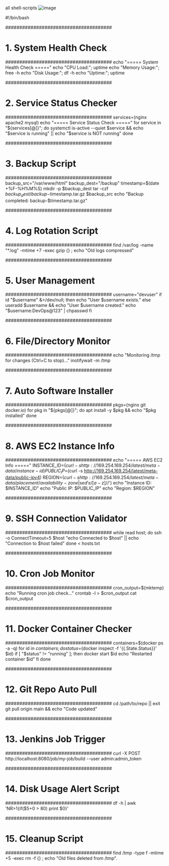all shell-scripts
![image](https://github.com/user-attachments/assets/85d8bfea-0702-428d-afb6-36819023c1cd)

#!/bin/bash

######################################
# 1. System Health Check
######################################
echo "===== System Health Check ====="
echo "CPU Load:"; uptime
echo "Memory Usage:"; free -h
echo "Disk Usage:"; df -h
echo "Uptime:"; uptime


######################################
# 2. Service Status Checker
######################################
services=(nginx apache2 mysql)
echo "===== Service Status Check ====="
for service in "${services[@]}"; do
    systemctl is-active --quiet $service && 
    echo "$service is running" || 
    echo "$service is NOT running"
done


######################################
# 3. Backup Script
######################################
backup_src="/var/www/html"
backup_dest="/backup"
timestamp=$(date +%F-%H%M%S)
mkdir -p $backup_dest
tar -czf $backup_dest/backup-$timestamp.tar.gz $backup_src
echo "Backup completed: backup-$timestamp.tar.gz"


######################################
# 4. Log Rotation Script
######################################
find /var/log -name "*.log" -mtime +7 -exec gzip {} \;
echo "Old logs compressed"


######################################
# 5. User Management
######################################
username="devuser"
if id "$username" &>/dev/null; then
    echo "User $username exists."
else
    useradd $username && echo "User $username created."
    echo "$username:DevOps@123" | chpasswd
fi


######################################
# 6. File/Directory Monitor
######################################
echo "Monitoring /tmp for changes (Ctrl+C to stop)..."
inotifywait -m /tmp


######################################
# 7. Auto Software Installer
######################################
pkgs=(nginx git docker.io)
for pkg in "${pkgs[@]}"; do
    apt install -y $pkg && echo "$pkg installed"
done


######################################
# 8. AWS EC2 Instance Info
######################################
echo "===== AWS EC2 Info ====="
INSTANCE_ID=$(curl -s http://169.254.169.254/latest/meta-data/instance-id)
PUBLIC_IP=$(curl -s http://169.254.169.254/latest/meta-data/public-ipv4)
REGION=$(curl -s http://169.254.169.254/latest/meta-data/placement/availability-zone | sed 's/[a-z]$//')
echo "Instance ID: $INSTANCE_ID"
echo "Public IP: $PUBLIC_IP"
echo "Region: $REGION"


######################################
# 9. SSH Connection Validator
######################################
while read host; do
    ssh -o ConnectTimeout=5 $host "echo Connected to $host" || echo "Connection to $host failed"
done < hosts.txt


######################################
# 10. Cron Job Monitor
######################################
cron_output=$(mktemp)
echo "Running cron job check..."
crontab -l > $cron_output
cat $cron_output


######################################
# 11. Docker Container Checker
######################################
containers=$(docker ps -a -q)
for id in $containers; do
    status=$(docker inspect -f '{{.State.Status}}' $id)
    if [ "$status" != "running" ]; then
        docker start $id
        echo "Restarted container $id"
    fi
done


######################################
# 12. Git Repo Auto Pull
######################################
cd /path/to/repo || exit
git pull origin main && echo "Code updated"


######################################
# 13. Jenkins Job Trigger
######################################
curl -X POST http://localhost:8080/job/my-job/build --user admin:admin_token


######################################
# 14. Disk Usage Alert Script
######################################
df -h | awk 'NR>1{if($5+0 > 80) print $0}'


######################################
# 15. Cleanup Script
######################################
find /tmp -type f -mtime +5 -exec rm -f {} \;
echo "Old files deleted from /tmp".
